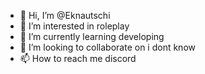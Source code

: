 - 👋 Hi, I’m @Eknautschi
- 👀 I’m interested in roleplay
- 🌱 I’m currently learning developing  
- 💞️ I’m looking to collaborate on i dont know
- 📫 How to reach me discord

<!---
Eknautschi/Eknautschi is a ✨ special ✨ repository because its `README.md` (this file) appears on your GitHub profile.
You can click the Preview link to take a look at your changes.
--->
